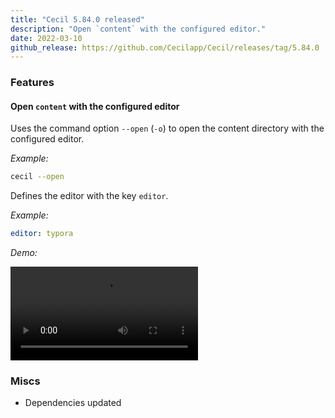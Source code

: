 ```yaml
---
title: "Cecil 5.84.0 released"
description: "Open `content` with the configured editor."
date: 2022-03-10
github_release: https://github.com/Cecilapp/Cecil/releases/tag/5.84.0
---
```

### Features

#### Open `content` with the configured editor

Uses the command option `--open` (`-o`) to open the content directory with the configured editor.

_Example:_

```bash
cecil --open
```

Defines the editor with the key `editor`.

_Example:_

```yaml
editor: typora
```

_Demo:_

<video autoplay loop>
  <source src="/images/news/cecil-open.webm" type="video/webm">
  <source src="/images/news/cecil-open.mp4" type="video/mp4">
    Sorry, your browser doesn't support embedded videos.
</video>

### Miscs

- Dependencies updated
